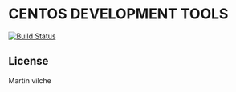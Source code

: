 # CENTOS DEVELOPMENT TOOLS

[![Build Status](https://travis-ci.org/joemccann/dillinger.svg?branch=master)](https://travis-ci.org/joemccann/dillinger)

License
----

Martin vilche

